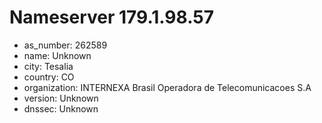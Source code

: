 # Nameserver 179.1.98.57

* as_number: 262589
* name: Unknown
* city: Tesalia
* country: CO
* organization: INTERNEXA Brasil Operadora de Telecomunicacoes S.A
* version: Unknown
* dnssec: Unknown
